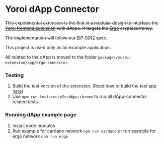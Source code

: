 # Yoroi dApp Connector

~~This experimental extension is the first in a modular design to interface the [Yoroi frontend extension](https://github.com/Emurgo/yoroi-frontend) with dApps. It targets the [Ergo](https://ergoplatform.org/en/) cryptocurrency.~~

~~The implementation will follow our [EIP-0012](https://github.com/ergoplatform/eips/pull/23) spec.~~

This project is used only as an example application.

All related to the dApp is moved to the folder `packages/yoroi-extension/app/ergo-connector`.

### Testing

1. Build the test version of the extension. (Read how to build the test app [here](../yoroi-extension/docs/TEST.md#e2e-tests))
2. Use `npm run test:run:e2e:dApp:chrome` to run all dApp-connector related tests

### Running dApp example page

1. Install node modules
2. Run example for cardano network `npm run cardano` or run example for ergo network `npm run ergo`
